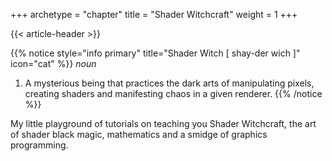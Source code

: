 +++
archetype = "chapter"
title = "Shader Witchcraft"
weight = 1
+++

{{< article-header >}}

{{% notice style="info primary" title="Shader Witch [ shay-der wich ]" icon="cat" %}}
_noun_
1. A mysterious being that practices the dark arts of manipulating pixels, creating shaders and manifesting chaos in a given renderer.
{{% /notice %}}

My little playground of tutorials on teaching you Shader Witchcraft, the art of shader black magic, mathematics and 
a smidge of graphics programming.


